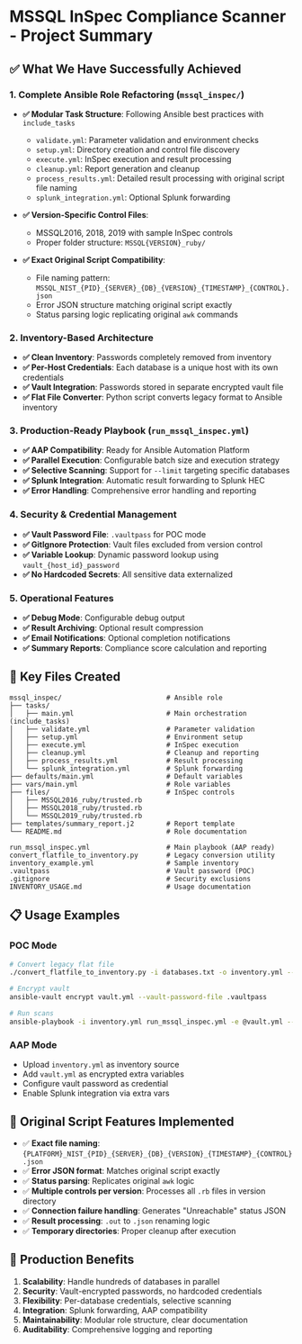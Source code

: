 # MSSQL InSpec Compliance Scanner - Project Summary

## ✅ What We Have Successfully Achieved

### 1. **Complete Ansible Role Refactoring** (`mssql_inspec/`)
- **✅ Modular Task Structure**: Following Ansible best practices with `include_tasks`
  - `validate.yml`: Parameter validation and environment checks
  - `setup.yml`: Directory creation and control file discovery
  - `execute.yml`: InSpec execution and result processing
  - `cleanup.yml`: Report generation and cleanup
  - `process_results.yml`: Detailed result processing with original script file naming
  - `splunk_integration.yml`: Optional Splunk forwarding

- **✅ Version-Specific Control Files**:
  - MSSQL2016, 2018, 2019 with sample InSpec controls
  - Proper folder structure: `MSSQL{VERSION}_ruby/`

- **✅ Exact Original Script Compatibility**:
  - File naming pattern: `MSSQL_NIST_{PID}_{SERVER}_{DB}_{VERSION}_{TIMESTAMP}_{CONTROL}.json`
  - Error JSON structure matching original script exactly
  - Status parsing logic replicating original `awk` commands

### 2. **Inventory-Based Architecture**
- **✅ Clean Inventory**: Passwords completely removed from inventory
- **✅ Per-Host Credentials**: Each database is a unique host with its own credentials
- **✅ Vault Integration**: Passwords stored in separate encrypted vault file
- **✅ Flat File Converter**: Python script converts legacy format to Ansible inventory

### 3. **Production-Ready Playbook** (`run_mssql_inspec.yml`)
- **✅ AAP Compatibility**: Ready for Ansible Automation Platform
- **✅ Parallel Execution**: Configurable batch size and execution strategy
- **✅ Selective Scanning**: Support for `--limit` targeting specific databases
- **✅ Splunk Integration**: Automatic result forwarding to Splunk HEC
- **✅ Error Handling**: Comprehensive error handling and reporting

### 4. **Security & Credential Management**
- **✅ Vault Password File**: `.vaultpass` for POC mode
- **✅ GitIgnore Protection**: Vault files excluded from version control
- **✅ Variable Lookup**: Dynamic password lookup using `vault_{host_id}_password`
- **✅ No Hardcoded Secrets**: All sensitive data externalized

### 5. **Operational Features**
- **✅ Debug Mode**: Configurable debug output
- **✅ Result Archiving**: Optional result compression
- **✅ Email Notifications**: Optional completion notifications
- **✅ Summary Reports**: Compliance score calculation and reporting

## 🔧 Key Files Created

```
mssql_inspec/                          # Ansible role
├── tasks/
│   ├── main.yml                       # Main orchestration (include_tasks)
│   ├── validate.yml                   # Parameter validation
│   ├── setup.yml                      # Environment setup
│   ├── execute.yml                    # InSpec execution
│   ├── cleanup.yml                    # Cleanup and reporting
│   ├── process_results.yml            # Result processing
│   └── splunk_integration.yml         # Splunk forwarding
├── defaults/main.yml                  # Default variables
├── vars/main.yml                      # Role variables
├── files/                             # InSpec controls
│   ├── MSSQL2016_ruby/trusted.rb
│   ├── MSSQL2018_ruby/trusted.rb
│   └── MSSQL2019_ruby/trusted.rb
├── templates/summary_report.j2        # Report template
└── README.md                          # Role documentation

run_mssql_inspec.yml                   # Main playbook (AAP ready)
convert_flatfile_to_inventory.py       # Legacy conversion utility
inventory_example.yml                  # Sample inventory
.vaultpass                             # Vault password (POC)
.gitignore                             # Security exclusions
INVENTORY_USAGE.md                     # Usage documentation
```

## 📋 Usage Examples

### POC Mode
```bash
# Convert legacy flat file
./convert_flatfile_to_inventory.py -i databases.txt -o inventory.yml --vault-template vault.yml

# Encrypt vault
ansible-vault encrypt vault.yml --vault-password-file .vaultpass

# Run scans
ansible-playbook -i inventory.yml run_mssql_inspec.yml -e @vault.yml --vault-password-file .vaultpass
```

### AAP Mode
- Upload `inventory.yml` as inventory source
- Add `vault.yml` as encrypted extra variables
- Configure vault password as credential
- Enable Splunk integration via extra vars

## 🎯 Original Script Features Implemented

- ✅ **Exact file naming**: `{PLATFORM}_NIST_{PID}_{SERVER}_{DB}_{VERSION}_{TIMESTAMP}_{CONTROL}.json`
- ✅ **Error JSON format**: Matches original script exactly
- ✅ **Status parsing**: Replicates original `awk` logic
- ✅ **Multiple controls per version**: Processes all `.rb` files in version directory
- ✅ **Connection failure handling**: Generates "Unreachable" status JSON
- ✅ **Result processing**: `.out` to `.json` renaming logic
- ✅ **Temporary directories**: Proper cleanup after execution

## 🚀 Production Benefits

1. **Scalability**: Handle hundreds of databases in parallel
2. **Security**: Vault-encrypted passwords, no hardcoded credentials
3. **Flexibility**: Per-database credentials, selective scanning
4. **Integration**: Splunk forwarding, AAP compatibility
5. **Maintainability**: Modular role structure, clear documentation
6. **Auditability**: Comprehensive logging and reporting
